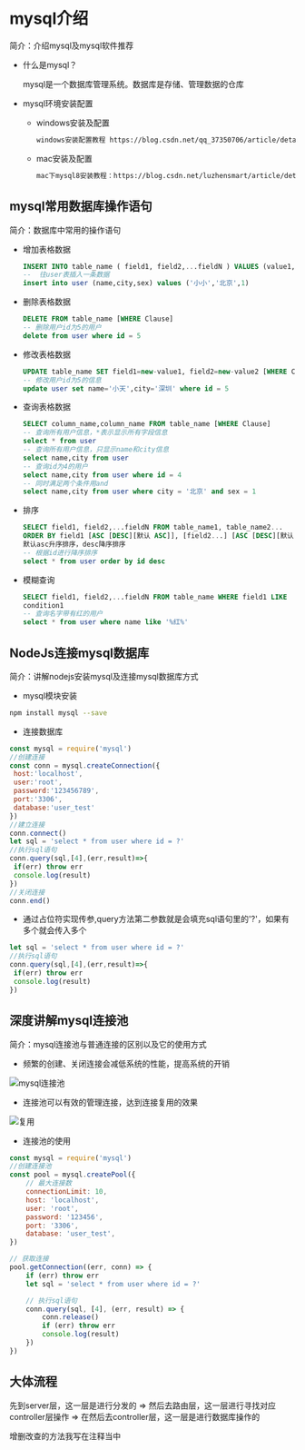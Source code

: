 # mysql介绍

简介：介绍mysql及mysql软件推荐

- 什么是mysql？

    mysql是⼀个数据库管理系统。数据库是存储、管理数据的仓库

- mysql环境安装配置
  - windows安装及配置

    ```bash
    windows安装配置教程 https://blog.csdn.net/qq_37350706/article/details/81707862
    ```

  - mac安装及配置

    ```bash
    mac下mysql8安装教程：https://blog.csdn.net/luzhensmart/article/details/82948133
    ```

## mysql常⽤数据库操作语句

简介：数据库中常⽤的操作语句

- 增加表格数据

    ```sql
    INSERT INTO table_name ( field1, field2,...fieldN ) VALUES (value1,value2,...valueN)
    --  往user表插⼊⼀条数据
    insert into user (name,city,sex) values ('小小','北京',1)
    ```

- 删除表格数据

    ```sql
    DELETE FROM table_name [WHERE Clause]
    -- 删除⽤户id为5的⽤户
    delete from user where id = 5
    ```

- 修改表格数据

    ```sql
    UPDATE table_name SET field1=new-value1, field2=new-value2 [WHERE Clause]
    -- 修改⽤户id为5的信息
    update user set name='⼩天',city='深圳' where id = 5
    ```

- 查询表格数据

    ```sql
    SELECT column_name,column_name FROM table_name [WHERE Clause]
    -- 查询所有⽤户信息，*表示显示所有字段信息
    select * from user
    -- 查询所有⽤户信息，只显示name和city信息
    select name,city from user
    -- 查询id为4的⽤户
    select name,city from user where id = 4
    -- 同时满⾜两个条件⽤and
    select name,city from user where city = '北京' and sex = 1
    ```

- 排序

    ```sql
    SELECT field1, field2,...fieldN FROM table_name1, table_name2...
    ORDER BY field1 [ASC [DESC][默认 ASC]], [field2...] [ASC [DESC][默认 ASC]]
    默认asc升序排序，desc降序排序
    -- 根据id进⾏降序排序
    select * from user order by id desc
    ```

- 模糊查询

    ```sql
    SELECT field1, field2,...fieldN FROM table_name WHERE field1 LIKE
    condition1
    -- 查询名字带有红的⽤户
    select * from user where name like '%红%'
    ```

## NodeJs连接mysql数据库

简介：讲解nodejs安装mysql及连接mysql数据库⽅式

- mysql模块安装

```bash
npm install mysql --save
```

- 连接数据库

``` js
const mysql = require('mysql')
//创建连接
const conn = mysql.createConnection({
 host:'localhost',
 user:'root',
 password:'123456789',
 port:'3306',
 database:'user_test'
})
//建⽴连接
conn.connect()
let sql = 'select * from user where id = ?'
//执⾏sql语句
conn.query(sql,[4],(err,result)=>{
 if(err) throw err
 console.log(result)
})
//关闭连接
conn.end()
```

- 通过占位符实现传参,query⽅法第⼆参数就是会填充sql语句⾥的'?'，如果有多个就会传入多个

```js
let sql = 'select * from user where id = ?'
//执⾏sql语句
conn.query(sql,[4],(err,result)=>{
 if(err) throw err
 console.log(result)
})
```

## 深度讲解mysql连接池

简介：mysql连接池与普通连接的区别以及它的使⽤⽅式

- 频繁的创建、关闭连接会减低系统的性能，提⾼系统的开销

![mysql连接池](https://s2.loli.net/2022/07/15/Qxuh3pcvGmHwMZ9.png)

- 连接池可以有效的管理连接，达到连接复⽤的效果

![复用](https://s2.loli.net/2022/07/15/uc9A4BCQ6olTUzy.png)

- 连接池的使⽤

```js
const mysql = require('mysql')
//创建连接池
const pool = mysql.createPool({
    // 最大连接数
    connectionLimit: 10,
    host: 'localhost',
    user: 'root',
    password: '123456',
    port: '3306',
    database: 'user_test',
})

// 获取连接
pool.getConnection((err, conn) => {
    if (err) throw err
    let sql = 'select * from user where id = ?'

    // 执行sql语句
    conn.query(sql, [4], (err, result) => {
        conn.release()
        if (err) throw err
        console.log(result)
    })
})
```

## 大体流程

先到server层，这一层是进行分发的 => 然后去路由层，这一层进行寻找对应controller层操作 => 在然后去controller层，这一层是进行数据库操作的

增删改查的方法我写在注释当中
